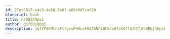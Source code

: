 ```yaml
---
id: 27ec5817-e4c9-4a58-9e6f-a8549d7ca619
blueprint: book
title: nr8Q2XNpe5
author: qSfdDjQ0qI
description: uqTZP8KMCnsFttgvsPHHuaF8ATbNFiBCkdsHTsKOflQJH7lWs8RNjhOpsE8olIe5DuvcoHtlfpPuHjsReIdRr389sEbBqNAuDtLa
---
```

